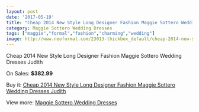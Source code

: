 ```yaml
---
layout: post
date: '2017-05-19'
title: "Cheap 2014 New Style Long Designer Fashion Maggie Sottero Wedding Dresses Judith"
category: Maggie Sottero Wedding Dresses
tags: ["maggie","formal","fashion","charming","wedding"]
image: http://www.neoformal.com/23013-thickbox_default/cheap-2014-new-style-long-designer-fashion-maggie-sottero-wedding-dresses-judith.jpg
---
```

Cheap 2014 New Style Long Designer Fashion Maggie Sottero Wedding Dresses Judith

On Sales: **$382.99**
<a href="https://www.neoformal.com/en/maggie-sottero-wedding-dresses-2014/7669-cheap-2014-new-style-long-designer-fashion-maggie-sottero-wedding-dresses-judith.html"><amp-img layout="responsive" width="600" height="600" src="//www.neoformal.com/23013-thickbox_default/cheap-2014-new-style-long-designer-fashion-maggie-sottero-wedding-dresses-judith.jpg" alt="Cheap 2014 New Style Long Designer Fashion Maggie Sottero Wedding Dresses Judith 0" /></a>
<a href="https://www.neoformal.com/en/maggie-sottero-wedding-dresses-2014/7669-cheap-2014-new-style-long-designer-fashion-maggie-sottero-wedding-dresses-judith.html"><amp-img layout="responsive" width="600" height="600" src="//www.neoformal.com/23014-thickbox_default/cheap-2014-new-style-long-designer-fashion-maggie-sottero-wedding-dresses-judith.jpg" alt="Cheap 2014 New Style Long Designer Fashion Maggie Sottero Wedding Dresses Judith 1" /></a>

Buy it: [Cheap 2014 New Style Long Designer Fashion Maggie Sottero Wedding Dresses Judith](https://www.neoformal.com/en/maggie-sottero-wedding-dresses-2014/7669-cheap-2014-new-style-long-designer-fashion-maggie-sottero-wedding-dresses-judith.html "Cheap 2014 New Style Long Designer Fashion Maggie Sottero Wedding Dresses Judith")

View more: [Maggie Sottero Wedding Dresses](https://www.neoformal.com/en/123-maggie-sottero-wedding-dresses-2014 "Maggie Sottero Wedding Dresses")